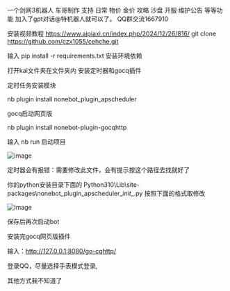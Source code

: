 一个剑网3机器人 车哥制作
支持 日常 物价  金价 攻略  沙盘 开服 维护公告 等等功能
加入了gpt对话@特机器人就可以了。
QQ群交流1667910

安装视频教程  https://www.aipiaxi.cn/index.php/2024/12/26/816/
git clone https://github.com/czx1055/cehche.git

输入
pip install -r requirements.txt
安装环境依赖

打开kai文件夹在文件夹内 安装定时器和gocq插件

定时任务安装模块

nb plugin install nonebot_plugin_apscheduler

gocq启动网页版

nb plugin install nonebot-plugin-gocqhttp


输入 nb run 启动项目

![image](https://user-images.githubusercontent.com/128042750/227760263-72d9c5e2-00ea-42f0-a656-c9d8c482e0c1.png)

定时器会有报错：需要修改此文件，会有提示按这个路径去找就好了

你的python安装目录下面的 Python310\Lib\site-packages\nonebot_plugin_apscheduler\__init__.py
按照下面的格式取修改

![image](https://user-images.githubusercontent.com/128042750/227760394-b7359e54-c26e-4c7d-9873-74fe765814c2.png)

保存后再次启动bot

安装完gocq网页版插件

输入：http://127.0.0.1:8080/go-cqhttp/

登录QQ，尽量选择手表模式登录,

其他方式我不知道了


